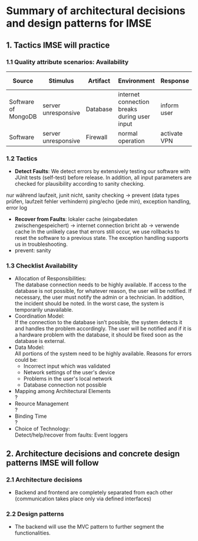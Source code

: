 # Summary of architectural decisions and design patterns for IMSE

## 1. Tactics IMSE will practice
### 1.1 Quality attribute scenarios: Availability

| Source | Stimulus | Artifact | Environment | Response | Response measure |
| - | - | - | - | - | - |
| Software of MongoDB | server unresponsive | Database | internet connection breaks during user input | inform user | within 1 minute |
| Software | server unresponsive | Firewall | normal operation | activate VPN | 20 minutes |

### 1.2 Tactics
- __Detect Faults__: 
We detect errors by extensively testing our software with JUnit tests (self-test) before release. In addition, all input parameters are checked for plausibility according to sanity checking.

nur während laufzeit, junit nicht, sanity checking -> prevent (data types prüfen, laufzeit fehler verhindern)
ping/echo (jede min), exception handling, error log
- __Recover from Faults__:
lokaler cache (eingabedaten zwischengespeichert) -> internet connection bricht ab -> verwende cache
In the unlikely case that errors still occur, we use rollbacks to reset the software to a previous state. The exception handling supports us in troubleshooting.
- prevent:
sanity

### 1.3 Checklist Availability
- Allocation of Responsibilities:<br>
  The database connection needs to be highly available.
  If access to the database is not possible, for whatever reason, the user will be notified.
  If necessary, the user must notify the admin or a technician. In addition, the incident should be noted.
  In the worst case, the system is temporarily unavailable.
- Coordination Model:<br>
	If the connection to the database isn’t possible, the system detects it and handles the problem accordingly.
  The user will be notified and if it is a hardware problem with the database, it should be fixed soon as the database is external.
- Data Model:<br>
	All portions of the system need to be highly available.
  Reasons for errors could be:<br>
  -	Incorrect input which was validated
  -	Network settings of the user's device
  -	Problems in the user's local network
  -	Database connection not possible
- Mapping among Architectural Elements<br>	?
- Reource Management<br>	?
- Binding Time<br>	?
- Choice of Technology:<br>
	Detect/help/recover from faults:
	Event loggers


## 2. Architecture decisions and concrete design patterns IMSE will follow
### 2.1 Architecture decisions
- Backend and frontend are completely separated from each other (communication takes place only via defined interfaces)

### 2.2 Design patterns
- The backend will use the MVC pattern to further segment the functionalities.


